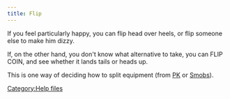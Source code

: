 ```yaml
---
title: Flip
---
```


If you feel particularly happy, you can flip head over heels, or flip
someone else to make him dizzy.

If, on the other hand, you don't know what alternative to take, you can
FLIP COIN, and see whether it lands tails or heads up.

This is one way of deciding how to split equipment (from
[PK](PK "wikilink") or [Smobs](Super_Mobile "wikilink")).

[Category:Help files](Category:Help_files "wikilink")